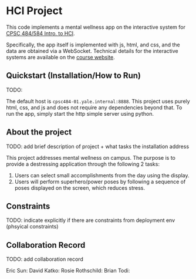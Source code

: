 # HCI Project 
This code implements a mental wellness app on the interactive system for [CPSC 484/584 Intro. to HCI](https://cpsc484-584-hci.gitlab.io/s23/project).

Specifically, the app itself is implemented with js, html, and css, and the data are obtained via a WebSocket.
Technical details for the interactive systems are available on the [course website](https://cpsc484-584-hci.gitlab.io/s23/display_tutorial).


## Quickstart (Installation/How to Run)

TODO:

The default host is `cpsc484-01.yale.internal:8888`. This project uses purely html, css, and js and does not require any dependencies beyond that. To run the app, simply start the http simple server using python. 

## About the project

TODO: add brief description of project + what tasks the installation address

This project addresses mental wellness on campus. The purpose is to provide a destressing application through the following 2 tasks:

1. Users can select small accomplishments from the day using the display.
2. Users will perform superhero/power poses by following a sequence of poses displayed on the screen, which reduces stress. 


## Constraints

TODO: indicate explicitly if there are constraints from deployment env (phsyical constraints)


## Collaboration Record
TODO: add collaboration record

Eric Sun:
David Katko:
Rosie Rothschild:
Brian Todi:
